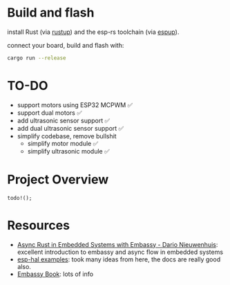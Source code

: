 # Build and flash
install Rust (via [rustup](https://www.rust-lang.org/tools/install)) and the esp-rs toolchain (via [espup](https://docs.esp-rs.org/book/installation/riscv-and-xtensa.html)).

connect your board, build and flash with:
```bash
cargo run --release
```
# TO-DO
- support motors using ESP32 MCPWM ✅
- support dual motors ✅
- add ultrasonic sensor support ✅
- add dual ultrasonic sensor support ✅
- simplify codebase, remove bullshit
    - simplify motor module ✅
    - simplify ultrasonic module ✅

# Project Overview
`todo!();`

# Resources
- [Async Rust in Embedded Systems with Embassy - Dario Nieuwenhuis](https://www.youtube.com/watch?v=H7NtzyP9q8E): excellent introduction to embassy and async flow in embedded systems
- [esp-hal examples](https://github.com/esp-rs/esp-hal/tree/main/examples/): took many ideas from here, the docs are really good also.
- [Embassy Book](https://embassy.dev/book/): lots of info